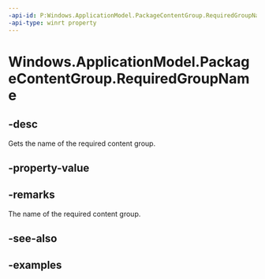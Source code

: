 ```yaml
---
-api-id: P:Windows.ApplicationModel.PackageContentGroup.RequiredGroupName
-api-type: winrt property
---
```


<!-- Property syntax.
public string RequiredGroupName { get; }
-->

# Windows.ApplicationModel.PackageContentGroup.RequiredGroupName

## -desc
Gets the name of the required content group.

## -property-value

## -remarks
The name of the required content group.

## -see-also

## -examples
